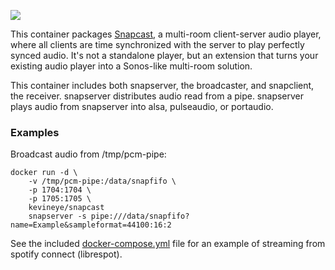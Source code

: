 [![](https://images.microbadger.com/badges/image/kevineye/snapcast.svg)](https://microbadger.com/images/kevineye/snapcast "Get your own image badge on microbadger.com")

This container packages [Snapcast](https://github.com/badaix/snapcast), a multi-room client-server audio player, where all clients are time synchronized with the server to play perfectly synced audio. It's not a standalone player, but an extension that turns your existing audio player into a Sonos-like multi-room solution.

This container includes both snapserver, the broadcaster, and snapclient, the receiver. snapserver distributes audio read from a pipe. snapserver plays audio from snapserver into alsa, pulseaudio, or portaudio.

### Examples

Broadcast audio from /tmp/pcm-pipe:

    docker run -d \
        -v /tmp/pcm-pipe:/data/snapfifo \
        -p 1704:1704 \
        -p 1705:1705 \
        kevineye/snapcast
        snapserver -s pipe:///data/snapfifo?name=Example&sampleformat=44100:16:2

See the included [docker-compose.yml](docker-compose.yml) file for an example of streaming from spotify connect (librespot).